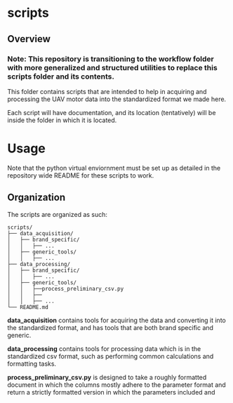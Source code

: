 # scripts
## Overview
### Note: This repository is transitioning to the **workflow** folder with more generalized and structured utilities to replace this scripts folder and its contents.

This folder contains scripts that are intended to help in acquiring and processing the UAV motor data into the standardized format we made here.

Each script will have documentation, and its location (tentatively) will be inside the folder in which it is located. 

# Usage
Note that the python virtual enviornment must be set up as detailed in the repository wide README for these scripts to work.

## Organization
The scripts are organized as such:
```plaintext
scripts/
├── data_acquisition/
│   ├── brand_specific/
│   │   ├── ...
│   ├── generic_tools/
│   │   ├── ...
├── data_processing/
│   ├── brand_specific/
│   │   ├── ...
│   ├── generic_tools/
│   │   ├──process_preliminary_csv.py
│   │   ├──
│   │   ├── ...
└── README.md
```

**data_acquisition** contains tools for acquiring the data and converting it into the standardized format, and has tools that are both brand specific and generic.

**data_processing** contains tools for processing data which is in the standardized csv format, such as performing common calculations and formatting tasks.

**process_preliminary_csv.py** is designed to take a roughly formatted document in which the columns mostly adhere to the parameter format and return a strictly formatted version in which the parameters included and 